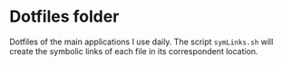 # Dotfiles folder

Dotfiles of the main applications I use daily. The script `symLinks.sh` will
create the symbolic links of each file in its correspondent location.
